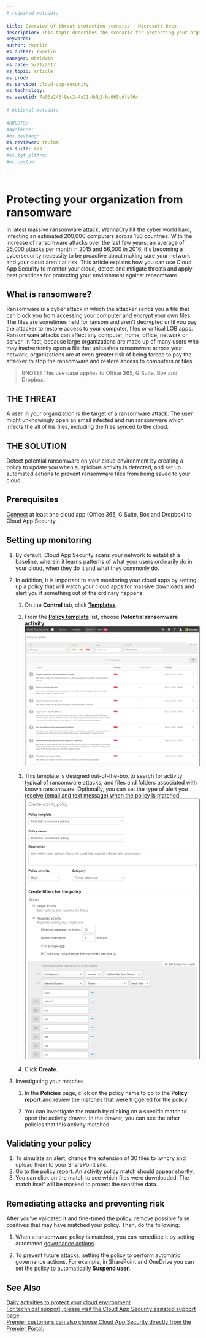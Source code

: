 ```yaml
---
# required metadata

title: Overview of threat protection scenario | Microsoft Docs
description: This topic describes the scenario for protecting your organization against threats in your cloud environment.
keywords:
author: rkarlin
ms.author: rkarlin
manager: mbaldwin
ms.date: 5/21/2017
ms.topic: article
ms.prod:
ms.service: cloud-app-security
ms.technology:
ms.assetid: 7a06a243-9ec2-4a11-8db2-bc065cdfef64

# optional metadata

#ROBOTS:
#audience:
#ms.devlang:
ms.reviewer: reutam
ms.suite: ems
#ms.tgt_pltfrm:
#ms.custom:

---
```


# Protecting your organization from ransomware

In latest massive ransomware attack, WannaCry hit the cyber world hard, infecting an estimated 200,000 computers across 150 countries. With the increase of ransomware attacks over the last few years, an average of 25,000 attacks per month in 2015 and 56,000 in 2016, it's becoming a cybersecurity necessity to be proactive about making sure your network and your cloud aren't at risk. This article explains how you can use Cloud App Security to monitor your cloud, detect and mitigate threats and apply best practices for protecting your environment against ransomware.

## What is ransomware?
Ransomware is a cyber attack in which the attacker sends you a file that can block you from accessing your computer and encrypt your own files. The files are sometimes held for ransom and aren't decrypted until you pay the attacker to restore access to your computer, files or critical LOB apps. Ransomware attacks can affect any computer, home, office, network or server. In fact, because large organizations are made up of many users who may inadvertently open a file that unleashes ransomware across your network, organizations are at even greater risk of being forced to pay the attacker to stop the ransomware and restore access to computers or files.

>![NOTE]
> This use case applies to Office 365, G Suite, Box and Dropbox.

## THE THREAT
A user in your organization is the target of a ransomware attack. The user might unknowingly open an email infected and run ransomware which infects the all of his files, including the files synced to the cloud.

## THE SOLUTION
Detect potential ransomware on your cloud environment by creating a policy to update you when suspicious activity is detected, and set up automated actions to prevent ransomware files from being saved to your cloud.

## Prerequisites

[Connect](enable-instant-visibility-protection-and-governance-actions-for-your-apps.md) at least one cloud app (Office 365, G Suite, Box and Dropbox) to Cloud App Security.

## Setting up monitoring

1.	By default, Cloud App Security scans your network to establish a baseline, wherein it learns patterns of what your users ordinarily do in your cloud, when they do it and what they commonly do. 

2. In addition, it is important to start monitoring your cloud apps by setting up a policy that will watch your cloud apps for massive downloads and alert you if something out of the ordinary happens:

    1. On the **Control** tab, click [**Templates**](policy-template-reference.md). 
   
    2. From the [**Policy template**](policy-template-reference.md) list, choose **Potential ransomware activity**. 
       ![template ransomware](./media/ransomware-template.png)
    3. This template is designed out-of-the-box to search for activity typical of ransomware attacks, and files and folders associated with known ransomware. Optionally, you can set the type of alert you receive (email and text message) when the policy is matched.
        ![template ransomware](./media/ransomware-template-fields.png)
    4. Click **Create**. 
   
     
2. Investigating your matches
    
    1. In the **Policies** page, click on the policy name to go to the **Policy report** and review the matches that were triggered for the policy.

    2. You can investigate the match by clicking on a specific match to open the activity drawer. In the drawer, you can see the other policies that this activity matched. 
     
## Validating your policy

1. To simulate an alert, change the extension of 30 files to .wncry and upload them to your SharePoint site.
3. Go to the policy report. An activity policy match should appear shortly. 
4. You can click on the match to see which files were downloaded. The match itself will be masked to protect the sensitive data. 

## Remediating attacks and preventing risk

After you've validated it and fine-tuned the policy, remove possible false positives that may have matched your policy. Then, do the following: 
1. When a ransomware policy is matched, you can remediate it by setting automated [governance actions](governance-actions.md).

2. To prevent future attacks, setting the policy to perform automatic governance actions. For example, in SharePoint and OneDrive you can set the policy to automatically **Suspend user**.

 ## See Also  
[Daily activities to protect your cloud environment](daily-activities-to-protect-your-cloud-environment.md)   
[For technical support, please visit the Cloud App Security assisted support page.](http://support.microsoft.com/oas/default.aspx?prid=16031)   
[Premier customers can also choose Cloud App Security directly from the Premier Portal.](https://premier.microsoft.com/)  
  
  